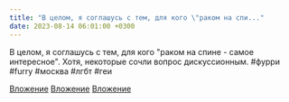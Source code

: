```yaml
---
title: "В целом, я соглашусь с тем, для кого \"раком на спи..."
date: 2023-08-14 06:01:00 +0300
---
```


В целом, я соглашусь с тем, для кого "раком на спине - самое интересное".
Хотя, некоторые сочли вопрос дискуссионным.
#фурри #furry #москва #лгбт #геи


[Вложение](/assets/vk_photos/2/3UAh1u3Qlxk.jpg)
[Вложение](/assets/vk_photos/2/TKVZzGE2jqM.jpg)
[Вложение](/assets/vk_photos/3/1N5nGFfSzYA.jpg)

